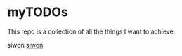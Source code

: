 # myTODOs

This repo is a collection of all the things I want to achieve.

siwon
[siwon](https://instagram.com/siwon9311)


